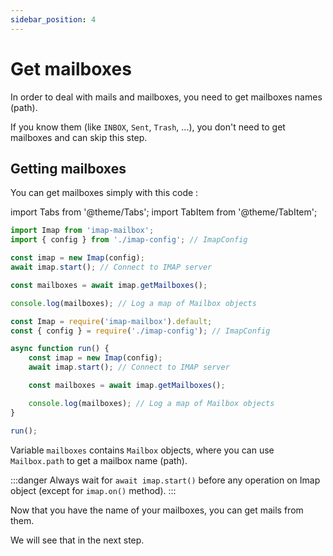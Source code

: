 ```yaml
---
sidebar_position: 4
---
```


# Get mailboxes

In order to deal with mails and mailboxes, you need to get mailboxes names (path).

If you know them (like `INBOX`, `Sent`, `Trash`, ...), you don't need to get mailboxes and can skip this step.

## Getting mailboxes

You can get mailboxes simply with this code :

import Tabs from '@theme/Tabs';
import TabItem from '@theme/TabItem';

<Tabs>
  <TabItem value="apple" label="ESM" default>

```js
import Imap from 'imap-mailbox';
import { config } from './imap-config'; // ImapConfig

const imap = new Imap(config);
await imap.start(); // Connect to IMAP server

const mailboxes = await imap.getMailboxes();

console.log(mailboxes); // Log a map of Mailbox objects
```

  </TabItem>
  <TabItem value="orange" label="CJS">

```js
const Imap = require('imap-mailbox').default;
const { config } = require('./imap-config'); // ImapConfig

async function run() {
    const imap = new Imap(config);
    await imap.start(); // Connect to IMAP server

    const mailboxes = await imap.getMailboxes();

    console.log(mailboxes); // Log a map of Mailbox objects
}

run();
```

  </TabItem>
</Tabs>

Variable `mailboxes` contains `Mailbox` objects, where you can use `Mailbox.path` to get a mailbox name (path).

:::danger
Always wait for `await imap.start()` before any operation on Imap object (except for `imap.on()` method).
:::

Now that you have the name of your mailboxes, you can get mails from them.

We will see that in the next step.
